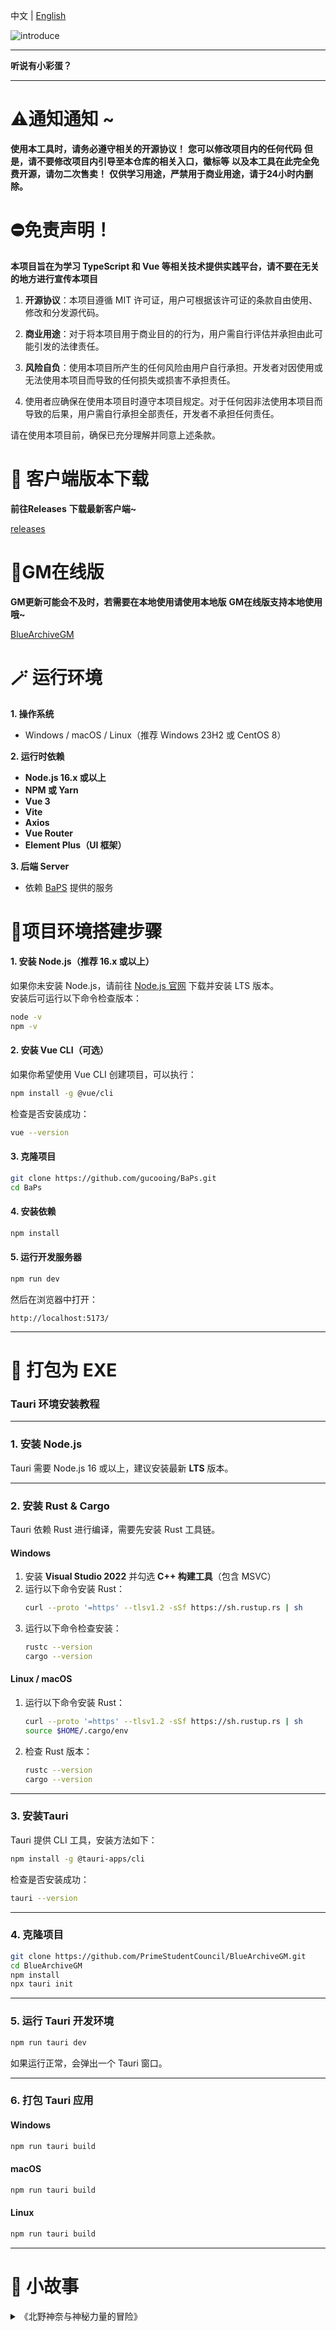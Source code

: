 中文 | [English](README_en-US.md)

![introduce](https://socialify.git.ci/PrimeStudentCouncil/BlueArchiveGM/image?custom_description=%E5%90%AC%E8%AF%B4%E6%9C%89%E7%A5%9E%E7%A7%98%E5%8A%9B%E9%87%8F%EF%BC%9F%E8%BF%98%E6%9C%89%E5%86%92%E9%99%A9%EF%BC%9F%EF%BC%81&description=1&forks=1&issues=1&language=1&logo=https%3A%2F%2Fgithub.com%2FPrimeStudentCouncil%2FBlueArchiveGM%2Fblob%2Fmaster%2Fassets%2Fapp.jpg%3Fraw%3Dtrue&name=1&owner=1&pulls=1&stargazers=1&theme=Light)

---

**听说有小彩蛋？**

---

# ⚠️通知通知 ~

**使用本工具时，请务必遵守相关的开源协议！**
**您可以修改项目内的任何代码**
**但是，请不要修改项目内引导至本仓库的相关入口，徽标等**
**以及本工具在此完全免费开源，请勿二次售卖！**
**仅供学习用途，严禁用于商业用途，请于24小时内删除。**

# ⛔️免责声明！

**本项目旨在为学习 TypeScript 和 Vue 等相关技术提供实践平台，请不要在无关的地方进行宣传本项目**

1. **开源协议**：本项目遵循 MIT 许可证，用户可根据该许可证的条款自由使用、修改和分发源代码。

2. **商业用途**：对于将本项目用于商业目的的行为，用户需自行评估并承担由此可能引发的法律责任。

3. **风险自负**：使用本项目所产生的任何风险由用户自行承担。开发者对因使用或无法使用本项目而导致的任何损失或损害不承担责任。

4. 使用者应确保在使用本项目时遵守本项目规定。对于任何因非法使用本项目而导致的后果，用户需自行承担全部责任，开发者不承担任何责任。

请在使用本项目前，确保已充分理解并同意上述条款。

# 💌 客户端版本下载

**前往Releases**
**下载最新客户端~**

[releases](https://github.com/PrimeStudentCouncil/BlueArchiveGM/releases)

# 💝GM在线版

**GM更新可能会不及时，若需要在本地使用请使用本地版**
**GM在线版支持本地使用哦~**

[BlueArchiveGM](https://gm.bluearchive.cc)

# 🪄 **运行环境**

**1. 操作系统**

- Windows / macOS / Linux（推荐 Windows 23H2 或 CentOS 8）

**2. 运行时依赖**

- **Node.js 16.x 或以上**
- **NPM 或 Yarn**
- **Vue 3**
- **Vite**
- **Axios**
- **Vue Router**
- **Element Plus（UI 框架）**

**3. 后端 Server**

- 依赖 [BaPS](https://github.com/gucooing/BaPs) 提供的服务

# **🎇项目环境搭建步骤**

#### **1. 安装 Node.js（推荐 16.x 或以上）**

如果你未安装 Node.js，请前往 [Node.js 官网](https://nodejs.org/) 下载并安装 LTS 版本。  
安装后可运行以下命令检查版本：

```sh
node -v
npm -v
```

#### **2. 安装 Vue CLI（可选）**

如果你希望使用 Vue CLI 创建项目，可以执行：

```sh
npm install -g @vue/cli
```

检查是否安装成功：

```sh
vue --version
```

#### **3. 克隆项目**

```sh
git clone https://github.com/gucooing/BaPs.git
cd BaPs
```

#### **4. 安装依赖**

```sh
npm install
```

#### **5. 运行开发服务器**

```sh
npm run dev
```

然后在浏览器中打开：

```
http://localhost:5173/
```

---

# **🎁 打包为 EXE**

### **Tauri 环境安装教程**

---

### **1. 安装 Node.js**

Tauri 需要 Node.js 16 或以上，建议安装最新 **LTS** 版本。

---

### **2. 安装 Rust & Cargo**

Tauri 依赖 Rust 进行编译，需要先安装 Rust 工具链。

#### **Windows**

1. 安装 **Visual Studio 2022** 并勾选 **C++ 构建工具**（包含 MSVC）
2. 运行以下命令安装 Rust：
   ```sh
   curl --proto '=https' --tlsv1.2 -sSf https://sh.rustup.rs | sh
   ```
3. 运行以下命令检查安装：
   ```sh
   rustc --version
   cargo --version
   ```

#### **Linux / macOS**

1. 运行以下命令安装 Rust：
   ```sh
   curl --proto '=https' --tlsv1.2 -sSf https://sh.rustup.rs | sh
   source $HOME/.cargo/env
   ```
2. 检查 Rust 版本：
   ```sh
   rustc --version
   cargo --version
   ```

---

### **3. 安装Tauri**

Tauri 提供 CLI 工具，安装方法如下：

```sh
npm install -g @tauri-apps/cli
```

检查是否安装成功：

```sh
tauri --version
```

---

### **4. 克隆项目**

```sh
git clone https://github.com/PrimeStudentCouncil/BlueArchiveGM.git
cd BlueArchiveGM
npm install
npx tauri init
```

---

### **5. 运行 Tauri 开发环境**

```sh
npm run tauri dev
```

如果运行正常，会弹出一个 Tauri 窗口。

---

### **6. 打包 Tauri 应用**

#### **Windows**

```sh
npm run tauri build
```

#### **macOS**

```sh
npm run tauri build
```

#### **Linux**

```sh
npm run tauri build
```

---

# 🎀 小故事

<details>
<summary>《北野神奈与神秘力量的冒险》</summary>

```
在一个科技与魔法交织的世界中，有一个名为奇迹学园城的地方。
这里，充满了活力与希望，所有的学生都在为自己的未来努力着。
然而，在这个看似平静的城市里，隐藏着一股无法控制的神秘力量——BlueArchiveGM。

而这个力量的守护者，竟然是一只软乎乎的小猫娘，名字叫做北野神奈。

【初遇神秘力量】
神奈看似是一只普通的小猫娘，乖巧、可爱，尾巴总是轻轻摇晃，耳朵也总是竖得笔直，仿佛每时每刻都在听着世界的声音。
她的外形像极了那些你会在街头看到的可爱猫咪，总是散发着一股天真无邪的气息。
她的毛发柔软如云，脚步轻盈，走路时一摇一摆的，充满了萌态。
而她的那对大耳朵，总是在动静之间敏锐地捕捉着周围的一切，仿佛她能听懂世界上所有的声音。

尽管她看起来如此无害且天真，但她身上却有着一个惊人的秘密——她是学园城的GM，拥有一股名为BlueArchiveGM的神秘力量。
这股力量，传说中，能够改变这个世界的一切，只要掌握它，便能轻易改变任何事物的状态。
可惜，任何试图掌控这股力量的人，要么失败，要么永远消失在历史的尘埃中。

某一天，神奈正在她的小屋里打瞌睡，周围一片宁静。
突然，她的耳朵微微颤动，眼前的一块晶石开始闪烁着蓝色的光芒。

“咕噜咕噜，这是什么？”

神奈迷迷糊糊地揉了揉眼睛，视线瞥到了桌上的那块神秘晶石。
她好奇地伸出手，轻轻触碰了一下。

刹那间，一股强大的力量涌入她的身体。她感觉到一阵天旋地转，整个人（猫？）
仿佛被这股力量撕裂，又被重塑。就在那一瞬间，神奈突然意识到，自己与BlueArchiveGM的连接已经完成。

“嗯？这是什么感觉？”神奈睁大了眼睛，开始试图理解这一切。

【天真的操作】
神奈并不完全理解她获得的力量到底能做什么，但她总是凭借着她那与生俱来的好奇心和天真，开始探索这个新获得的能力。

她轻轻地挥了挥尾巴，突然，眼前的世界发生了巨大的变化。
天空不再是普通的蓝色，而是变成了五颜六色的彩虹，像是从某个奇幻世界中飘然而至的梦幻色彩。
随着她的动作，月亮也悄悄地消失了，取而代之的是一颗巨大而闪烁的星星，悬挂在空中。

“咦？我是不是做错了什么？”

神奈停下来，眼睛瞪得圆圆的，意识到好像有些事情失控了。

她本想让天上的云变得更柔软一些，却不小心把整个城市的建筑都弄得弯曲扭曲。
花园里的花朵突然变成了飞翔的小鸟，原本静止的时光似乎被打乱了。她的每一次举动都带来出乎意料的结果。

“哦不……”

神奈用小手捂住了脸，心里涌上了一股歉意。

“我只想把花弄得更美一点而已。”

但事情远没有结束。
随着她对力量的探索，整个学园城开始遭遇前所未有的混乱。
街道变得无法通行，空中的彩虹闪耀得刺眼，时光在某些地方停止了流转，而在另一些地方却加速了。
这一切都在神奈的“不小心”下发生了，整个世界变得像是一个疯狂的梦境。

英雄的到来
就在学园城的居民们开始慌乱时，一个身穿斗篷的智者出现在了众人面前。
不同于那些骑着白马、手持宝剑的英雄，他的身形高瘦，神情冷静，眼神中透露出无尽的智慧。
他的名字是智者，学园城的长老之一，是一位深谙古老规则和法则的存在。

智者走到神奈的面前，轻轻叹了口气。

“神奈，你的力量太过强大了。若你继续这样胡乱使用它，整个世界恐怕就会彻底崩塌。”

“啊？我真的没想要这么做的！”

神奈低下了头，耳朵垂了下来，显得有些惭愧。

智者并没有责怪她，反而露出了一丝安慰的笑容。

“我知道，你并不是故意的。你只不过是天真、好奇，但这股力量并不适合无序使用。你需要学会规则，学会如何让它在正确的轨道上运转。”

他说着，轻轻挥了挥手，空中出现了一张透明的纸张，纸上写满了复杂的符号与法则。

“这是BlueArchiveGM的规则纸。每次你使用这股力量时，都必须依照这些规则行事。只有在规则的约束下，BlueArchiveGM才不会让世界陷入混乱。”

神奈看着那张纸，虽然她不完全理解上面那些复杂的符号，但她感觉到了其中的深意。

“原来是这样……”

她低声说道。

【恢复秩序】
从那时起，神奈开始认真学习如何按照规则使用BlueArchiveGM的力量。

她不再随心所欲地挥舞手，而是每次使用能力前，都会仔细参考那张规则纸。

每当她感到有些疑惑时，智者总会在一旁耐心地指导她，教她如何让城市恢复正常，如何让时间重新流动，如何让万物恢复秩序。

渐渐地，神奈学会了如何让学园城的天空变得更加美丽，如何让花园里的植物长得更加茂盛。

虽然她还是时常犯错，但她的每一次操作都变得更加小心谨慎。每当完成一个任务后，她都会满怀期待地看着四周，确认一切是否恢复了正常。

“嗯？这次应该没错吧？”

神奈总是这样自言自语，虽然她还不是完全理解规则，但她已经学会了如何避免灾难的发生。

学园城的居民们也开始接受这只小猫娘，他们看到她努力地按照规则工作，看到了她那纯真善良的心。

大家知道，这只猫娘虽然偶尔还是会制造些小麻烦，但她从未有过恶意，反而一直在为世界的平衡和美好努力。

【结语】
神奈依旧是那个天真无邪的猫娘，但她不再是那个随意改变世界的笨蛋。她用自己的努力和坚持，找到了控制BlueArchiveGM的方式，恢复了学园城的秩序。

尽管她时不时还会露出一些迷茫的表情，但这并不妨碍她成为这个世界最可爱、最值得信赖的守护者。

学园城的天空依旧湛蓝，花园里的花朵在微风中摇曳，而世界，也在神奈那份努力与纯真的驱动下，变得更加美好。

“嗯，这次肯定没搞砸吧？”

神奈又轻轻地问自己，嘴角露出了一丝满足的笑容。
```

</details>
